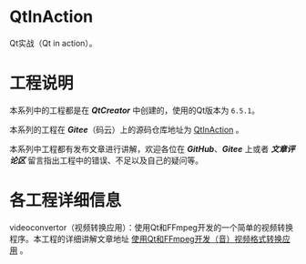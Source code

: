 # QtInAction
 Qt实战（Qt in action）。

# 工程说明
本系列中的工程都是在 ***QtCreator*** 中创建的，使用的Qt版本为 `6.5.1`。

本系列的工程在 ***Gitee***（码云）上的源码仓库地址为 [QtInAction](https://gitee.com/jingnen/QtInAction) 。

本系列中工程都有发布文章进行讲解，欢迎各位在 ***GitHub***、***Gitee*** 上或者 ***文章评论区*** 留言指出工程中的错误、不足以及自己的疑问等。

# 各工程详细信息
videoconvertor（视频转换应用）：使用Qt和FFmpeg开发的一个简单的视频转换程序。本工程的详细讲解文章地址 [使用Qt和FFmpeg开发（音）视频格式转换应用](https://www.toutiao.com/article/7246269121116291596/?log_from=669ecc3e0edf7_1687165182594) 。


